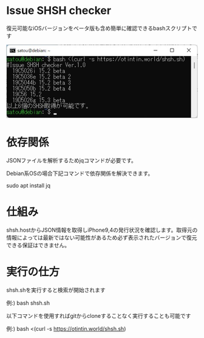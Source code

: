 # Issue SHSH checker

復元可能なiOSバージョンをベータ版も含め簡単に確認できるbashスクリプトです

![test](Docs/test.jpg)

# 依存関係

JSONファイルを解析するためjqコマンドが必要です。

Debian系OSの場合下記コマンドで依存関係を解決できます。

sudo apt install jq

# 仕組み

shsh.hostからJSON情報を取得しiPhone9,4の発行状況を確認します。取得元の情報によっては最新ではない可能性があるため必ず表示されたバージョンで復元できる保証はできません。

# 実行の仕方

shsh.shを実行すると検索が開始されます

例:) bash shsh.sh


以下コマンドを使用すればgitからcloneすることなく実行することも可能です


例:) bash <(curl -s https://otintin.world/shsh.sh)